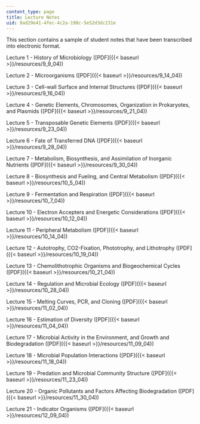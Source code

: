 ```yaml
---
content_type: page
title: Lecture Notes
uid: 9ad29e41-4fec-4c2a-198c-5e52d3dc231e
---
```


This section contains a sample of student notes that have been transcribed into electronic format.

Lecture 1 - History of Microbiology ([PDF]({{< baseurl >}}/resources/9_9_04))

Lecture 2 - Microorganisms ([PDF]({{< baseurl >}}/resources/9_14_04))

Lecture 3 - Cell-wall Surface and Internal Structures ([PDF]({{< baseurl >}}/resources/9_16_04))

Lecture 4 - Genetic Elements, Chromosomes, Organization in Prokaryotes, and Plasmids ([PDF]({{< baseurl >}}/resources/9_21_04))

Lecture 5 - Transposable Genetic Elements ([PDF]({{< baseurl >}}/resources/9_23_04))

Lecture 6 - Fate of Transferred DNA ([PDF]({{< baseurl >}}/resources/9_28_04))

Lecture 7 - Metabolism, Biosynthesis, and Assimilation of Inorganic Nutrients ([PDF]({{< baseurl >}}/resources/9_30_04))

Lecture 8 - Biosynthesis and Fueling, and Central Metabolism ([PDF]({{< baseurl >}}/resources/10_5_04))

Lecture 9 - Fermentation and Respiration ([PDF]({{< baseurl >}}/resources/10_7_04))

Lecture 10 - Electron Accepters and Energetic Considerations ([PDF]({{< baseurl >}}/resources/10_12_04))

Lecture 11 - Peripheral Metabolism ([PDF]({{< baseurl >}}/resources/10_14_04))

Lecture 12 - Autotrophy, CO2\-Fixation, Phototrophy, and Lithotrophy ([PDF]({{< baseurl >}}/resources/10_19_04))

Lecture 13 - Chemolithotrophic Organisms and Biogeochemical Cycles ([PDF]({{< baseurl >}}/resources/10_21_04))

Lecture 14 - Regulation and Microbial Ecology ([PDF]({{< baseurl >}}/resources/10_28_04))

Lecture 15 - Melting Curves, PCR, and Cloning ([PDF]({{< baseurl >}}/resources/11_02_04))

Lecture 16 - Estimation of Diversity ([PDF]({{< baseurl >}}/resources/11_04_04))

Lecture 17 - Microbial Activity in the Environment, and Growth and Biodegradation ([PDF]({{< baseurl >}}/resources/11_09_04))

Lecture 18 - Microbial Population Interactions ([PDF]({{< baseurl >}}/resources/11_18_04))

Lecture 19 - Predation and Microbial Community Structure ([PDF]({{< baseurl >}}/resources/11_23_04))

Lecture 20 - Organic Pollutants and Factors Affecting Biodegradation ([PDF]({{< baseurl >}}/resources/11_30_04))

Lecture 21 - Indicator Organisms ([PDF]({{< baseurl >}}/resources/12_09_04))